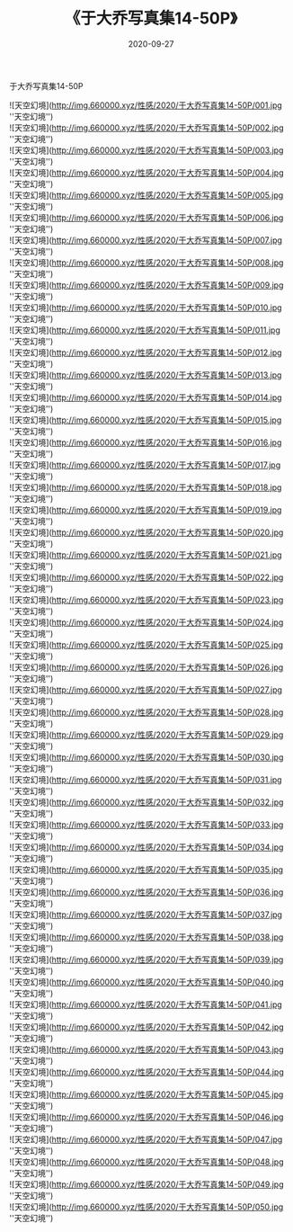 ﻿---
layout: post
title:  《于大乔写真集14-50P》
date:   2020-09-27
img: http://img.660000.xyz/性感/2020/于大乔写真集14-50P/000.jpg
categories: [美女, 性感, 泳衣]
---

于大乔写真集14-50P



![天空幻境](http://img.660000.xyz/性感/2020/于大乔写真集14-50P/001.jpg ''天空幻境'') <br>
![天空幻境](http://img.660000.xyz/性感/2020/于大乔写真集14-50P/002.jpg ''天空幻境'') <br>
![天空幻境](http://img.660000.xyz/性感/2020/于大乔写真集14-50P/003.jpg ''天空幻境'') <br>
![天空幻境](http://img.660000.xyz/性感/2020/于大乔写真集14-50P/004.jpg ''天空幻境'') <br>
![天空幻境](http://img.660000.xyz/性感/2020/于大乔写真集14-50P/005.jpg ''天空幻境'') <br>
![天空幻境](http://img.660000.xyz/性感/2020/于大乔写真集14-50P/006.jpg ''天空幻境'') <br>
![天空幻境](http://img.660000.xyz/性感/2020/于大乔写真集14-50P/007.jpg ''天空幻境'') <br>
![天空幻境](http://img.660000.xyz/性感/2020/于大乔写真集14-50P/008.jpg ''天空幻境'') <br>
![天空幻境](http://img.660000.xyz/性感/2020/于大乔写真集14-50P/009.jpg ''天空幻境'') <br>
![天空幻境](http://img.660000.xyz/性感/2020/于大乔写真集14-50P/010.jpg ''天空幻境'') <br>
![天空幻境](http://img.660000.xyz/性感/2020/于大乔写真集14-50P/011.jpg ''天空幻境'') <br>
![天空幻境](http://img.660000.xyz/性感/2020/于大乔写真集14-50P/012.jpg ''天空幻境'') <br>
![天空幻境](http://img.660000.xyz/性感/2020/于大乔写真集14-50P/013.jpg ''天空幻境'') <br>
![天空幻境](http://img.660000.xyz/性感/2020/于大乔写真集14-50P/014.jpg ''天空幻境'') <br>
![天空幻境](http://img.660000.xyz/性感/2020/于大乔写真集14-50P/015.jpg ''天空幻境'') <br>
![天空幻境](http://img.660000.xyz/性感/2020/于大乔写真集14-50P/016.jpg ''天空幻境'') <br>
![天空幻境](http://img.660000.xyz/性感/2020/于大乔写真集14-50P/017.jpg ''天空幻境'') <br>
![天空幻境](http://img.660000.xyz/性感/2020/于大乔写真集14-50P/018.jpg ''天空幻境'') <br>
![天空幻境](http://img.660000.xyz/性感/2020/于大乔写真集14-50P/019.jpg ''天空幻境'') <br>
![天空幻境](http://img.660000.xyz/性感/2020/于大乔写真集14-50P/020.jpg ''天空幻境'') <br>
![天空幻境](http://img.660000.xyz/性感/2020/于大乔写真集14-50P/021.jpg ''天空幻境'') <br>
![天空幻境](http://img.660000.xyz/性感/2020/于大乔写真集14-50P/022.jpg ''天空幻境'') <br>
![天空幻境](http://img.660000.xyz/性感/2020/于大乔写真集14-50P/023.jpg ''天空幻境'') <br>
![天空幻境](http://img.660000.xyz/性感/2020/于大乔写真集14-50P/024.jpg ''天空幻境'') <br>
![天空幻境](http://img.660000.xyz/性感/2020/于大乔写真集14-50P/025.jpg ''天空幻境'') <br>
![天空幻境](http://img.660000.xyz/性感/2020/于大乔写真集14-50P/026.jpg ''天空幻境'') <br>
![天空幻境](http://img.660000.xyz/性感/2020/于大乔写真集14-50P/027.jpg ''天空幻境'') <br>
![天空幻境](http://img.660000.xyz/性感/2020/于大乔写真集14-50P/028.jpg ''天空幻境'') <br>
![天空幻境](http://img.660000.xyz/性感/2020/于大乔写真集14-50P/029.jpg ''天空幻境'') <br>
![天空幻境](http://img.660000.xyz/性感/2020/于大乔写真集14-50P/030.jpg ''天空幻境'') <br>
![天空幻境](http://img.660000.xyz/性感/2020/于大乔写真集14-50P/031.jpg ''天空幻境'') <br>
![天空幻境](http://img.660000.xyz/性感/2020/于大乔写真集14-50P/032.jpg ''天空幻境'') <br>
![天空幻境](http://img.660000.xyz/性感/2020/于大乔写真集14-50P/033.jpg ''天空幻境'') <br>
![天空幻境](http://img.660000.xyz/性感/2020/于大乔写真集14-50P/034.jpg ''天空幻境'') <br>
![天空幻境](http://img.660000.xyz/性感/2020/于大乔写真集14-50P/035.jpg ''天空幻境'') <br>
![天空幻境](http://img.660000.xyz/性感/2020/于大乔写真集14-50P/036.jpg ''天空幻境'') <br>
![天空幻境](http://img.660000.xyz/性感/2020/于大乔写真集14-50P/037.jpg ''天空幻境'') <br>
![天空幻境](http://img.660000.xyz/性感/2020/于大乔写真集14-50P/038.jpg ''天空幻境'') <br>
![天空幻境](http://img.660000.xyz/性感/2020/于大乔写真集14-50P/039.jpg ''天空幻境'') <br>
![天空幻境](http://img.660000.xyz/性感/2020/于大乔写真集14-50P/040.jpg ''天空幻境'') <br>
![天空幻境](http://img.660000.xyz/性感/2020/于大乔写真集14-50P/041.jpg ''天空幻境'') <br>
![天空幻境](http://img.660000.xyz/性感/2020/于大乔写真集14-50P/042.jpg ''天空幻境'') <br>
![天空幻境](http://img.660000.xyz/性感/2020/于大乔写真集14-50P/043.jpg ''天空幻境'') <br>
![天空幻境](http://img.660000.xyz/性感/2020/于大乔写真集14-50P/044.jpg ''天空幻境'') <br>
![天空幻境](http://img.660000.xyz/性感/2020/于大乔写真集14-50P/045.jpg ''天空幻境'') <br>
![天空幻境](http://img.660000.xyz/性感/2020/于大乔写真集14-50P/046.jpg ''天空幻境'') <br>
![天空幻境](http://img.660000.xyz/性感/2020/于大乔写真集14-50P/047.jpg ''天空幻境'') <br>
![天空幻境](http://img.660000.xyz/性感/2020/于大乔写真集14-50P/048.jpg ''天空幻境'') <br>
![天空幻境](http://img.660000.xyz/性感/2020/于大乔写真集14-50P/049.jpg ''天空幻境'') <br>
![天空幻境](http://img.660000.xyz/性感/2020/于大乔写真集14-50P/050.jpg ''天空幻境'') <br>